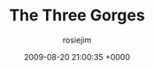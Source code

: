 ---
blog: travel
date: 2009-08-20 21:00:35 +0000
title: "The Three Gorges"
author: rosiejim
permalink: /china-2009/yangtze/the-three-gorges/
---